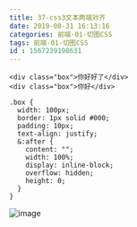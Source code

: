 ```yaml
---
title: 37-css3文本两端对齐
date: 2019-08-31 16:13:16
categories: 前端-01-切图CSS
tags: 前端-01-切图CSS
id : 1567239198631
---
```


```
<div class="box">你好好了</div>
<div class="box">你好</div>
```

```
.box {
  width: 100px;
  border: 1px solid #000;
  padding: 10px;
  text-align: justify;
  &:after {
    content: "";
    width: 100%;
    display: inline-block;
    overflow: hidden;
    height: 0;
  }
}

```
![image](//note.youdao.com/yws/public/resource/ade1ce783b8d152f281c793ec03caff9/xmlnote/E404675E2D4241C38500A6AC85E8DE17/14291)